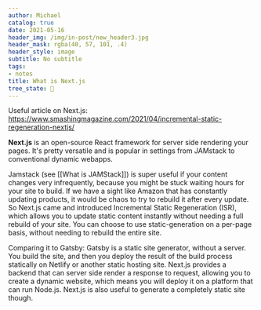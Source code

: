 ```yaml
---
author: Michael
catalog: true
date: 2021-05-16
header_img: /img/in-post/new_header3.jpg
header_mask: rgba(40, 57, 101, .4)
header_style: image
subtitle: No subtitle
tags:
- notes
title: What is Next.js
tree_state: 🌱
---
```


Useful article on Next.js: https://www.smashingmagazine.com/2021/04/incremental-static-regeneration-nextjs/

**Next.js** is an open-source React framework for server side rendering your pages. It's pretty versatile and is popular in settings from JAMstack to conventional dynamic webapps.

Jamstack (see [[What is JAMStack]]) is super useful if your content changes very infrequently, because you might be stuck waiting hours for your site to build. If we have a sight like Amazon that has constantly updating products, it would be chaos to try to rebuild it after every update. So Next.js came and introduced Incremental Static Regeneration (ISR), which allows you to update static content instantly without needing a full rebuild of your site. You can choose to use static-generation on a per-page basis, without needing to rebuild the entire site.

Comparing it to Gatsby: Gatsby is a static site generator, without a server. You build the site, and then you deploy the result of the build process statically on Netlify or another static hosting site. Next.js provides a backend that can server side render a response to request, allowing you to create a dynamic website, which means you will deploy it on a platform that can run Node.js. Next.js is also useful to generate a completely static site though.